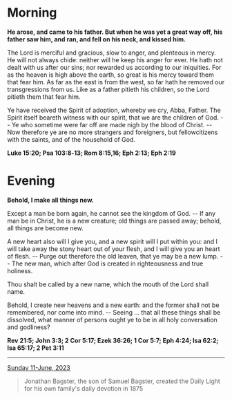 # Morning

**He arose, and came to his father. But when he was yet a great way off, his father saw him, and ran, and fell on his neck, and kissed him.**
 
The Lord is merciful and gracious, slow to anger, and plenteous in mercy. He will not always chide: neither will he keep his anger for ever. He hath not dealt with us after our sins; nor rewarded us according to our iniquities. For as the heaven is high above the earth, so great is his mercy toward them that fear him. As far as the east is from the west, so far hath he removed our transgressions from us. Like as a father pitieth his children, so the Lord pitieth them that fear him.
 
Ye have received the Spirit of adoption, whereby we cry, Abba, Father. The Spirit itself beareth witness with our spirit, that we are the children of God. -- Ye who sometime were far off are made nigh by the blood of Christ. -- Now therefore ye are no more strangers and foreigners, but fellowcitizens with the saints, and of the household of God.  

**Luke 15:20; Psa 103:8‑13; Rom 8:15,16; Eph 2:13; Eph 2:19**

# Evening

**Behold, I make all things new.**
 
Except a man be born again, he cannot see the kingdom of God. -- If any man be in Christ, he is a new creature; old things are passed away; behold, all things are become new.
 
A new heart also will I give you, and a new spirit will I put within you: and I will take away the stony heart out of your flesh, and I will give you an heart of flesh. -- Purge out therefore the old leaven, that ye may be a new lump. -- The new man, which after God is created in righteousness and true holiness.
 
Thou shalt be called by a new name, which the mouth of the Lord shall name.
 
Behold, I create new heavens and a new earth: and the former shall not be remembered, nor come into mind. -- Seeing ... that all these things shall be dissolved, what manner of persons ought ye to be in all holy conversation and godliness?  

**Rev 21:5; John 3:3; 2 Cor 5:17; Ezek 36:26; 1 Cor 5:7; Eph 4:24; Isa 62:2; Isa 65:17; 2 Pet 3:11**

---

[Sunday 11-June, 2023](https://t.me/s/daily_light)

> Jonathan Bagster, the son of Samuel Bagster, created the Daily Light for his own family's daily devotion in 1875

